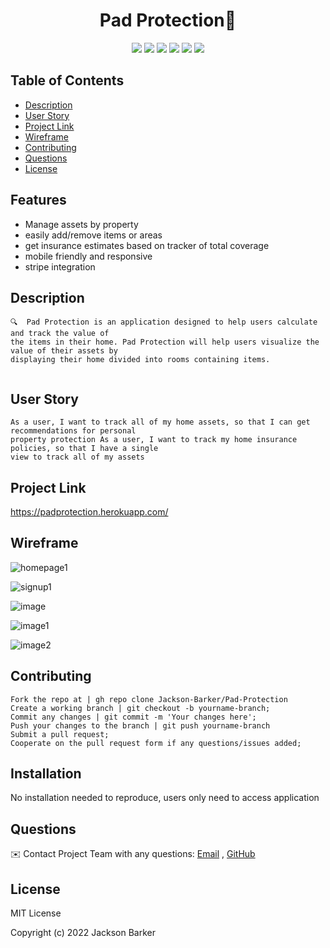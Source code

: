 <h1 align="center">Pad Protection👋</h1>
   <p align="center">
    <img src="https://img.shields.io/badge/Heroku-purple" />
    <img src="https://img.shields.io/badge/Node.js-blue"  />
    <img src="https://img.shields.io/badge/React-yellow"  />
    <img src="https://img.shields.io/badge/-GraphQL API-green" />
    <img src="https://img.shields.io/badge/-MongoDB-red" />
    <img src="https://img.shields.io/badge/-Express.js-orange" />
</p>
   

## Table of Contents
- [Description](#description)
- [User Story](#user-story)
- [Project Link](#project-link)
- [Wireframe](#wireframe)
- [Contributing](#contributing)
- [Questions](#questions)
- [License](#license)

## Features
- Manage assets by property
- easily add/remove items or areas
- get insurance estimates based on tracker of total coverage
- mobile friendly and responsive
- stripe integration

## Description
```
🔍  Pad Protection is an application designed to help users calculate and track the value of
the items in their home. Pad Protection will help users visualize the value of their assets by
displaying their home divided into rooms containing items. 
 
```
 
## User Story
  
```
As a user, I want to track all of my home assets, so that I can get recommendations for personal
property protection As a user, I want to track my home insurance policies, so that I have a single
view to track all of my assets

```

## Project Link
https://padprotection.herokuapp.com/


## Wireframe
![homepage1](https://user-images.githubusercontent.com/88734760/155451129-5ec85667-b31c-4430-a4d9-02825ef6faf7.png)


![signup1](https://user-images.githubusercontent.com/88734760/155451180-83ace124-c583-4a39-9445-9fda95ec04d1.png)


![image](https://user-images.githubusercontent.com/88734760/155845713-3c5a4c1b-cdd5-40b3-9c8f-08f11d209925.png)


![image1](https://user-images.githubusercontent.com/88734760/155845786-56c97be0-4a21-4944-b7e0-335aba87d654.png)


![image2](https://user-images.githubusercontent.com/88734760/155845827-e6302eda-2119-42ed-adbe-fb2276d61a59.png)



## Contributing

```
Fork the repo at | gh repo clone Jackson-Barker/Pad-Protection
Create a working branch | git checkout -b yourname-branch;
Commit any changes | git commit -m 'Your changes here';
Push your changes to the branch | git push yourname-branch
Submit a pull request;
Cooperate on the pull request form if any questions/issues added;
```
## Installation
 No installation needed to reproduce, users only need to access application
## Questions
✉️ Contact Project Team with any questions: [Email](mailto:barkerwjackson@gmail.com) ,   [GitHub](https://github.com/Jackson-Barker)<br />



## License
MIT License

Copyright (c) 2022 Jackson Barker
